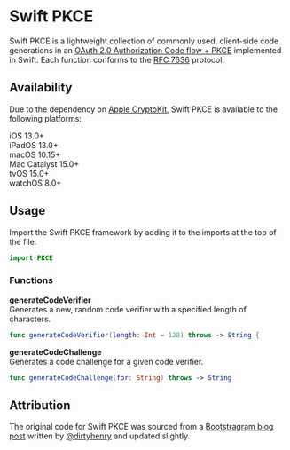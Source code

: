 # Swift PKCE

Swift PKCE is a lightweight collection of commonly used, client-side code generations in an [OAuth 2.0 Authorization Code flow + PKCE](https://oauth.net/2/pkce/) implemented in Swift. Each function conforms to the [RFC 7636](https://datatracker.ietf.org/doc/html/rfc7636) protocol.

## Availability

Due to the dependency on [Apple CryptoKit](https://developer.apple.com/documentation/cryptokit), Swift PKCE is available to the following platforms:

iOS 13.0+\
iPadOS 13.0+\
macOS 10.15+\
Mac Catalyst 15.0+\
tvOS 15.0+\
watchOS 8.0+

## Usage

Import the Swift PKCE framework by adding it to the imports at the top of the file:

```swift
import PKCE
```

### Functions

**generateCodeVerifier**\
Generates a new, random code verifier with a specified length of characters.

```swift
func generateCodeVerifier(length: Int = 128) throws -> String {
```

**generateCodeChallenge**\
Generates a code challenge for a given code verifier.

```swift
func generateCodeChallenge(for: String) throws -> String
```

## Attribution

The original code for Swift PKCE was sourced from a [Bootstragram blog post](https://bootstragram.com/blog/oauth-pkce-swift-secure-code-verifiers-and-code-challenges/) written by [@dirtyhenry](https://github.com/dirtyhenry) and updated slightly.
